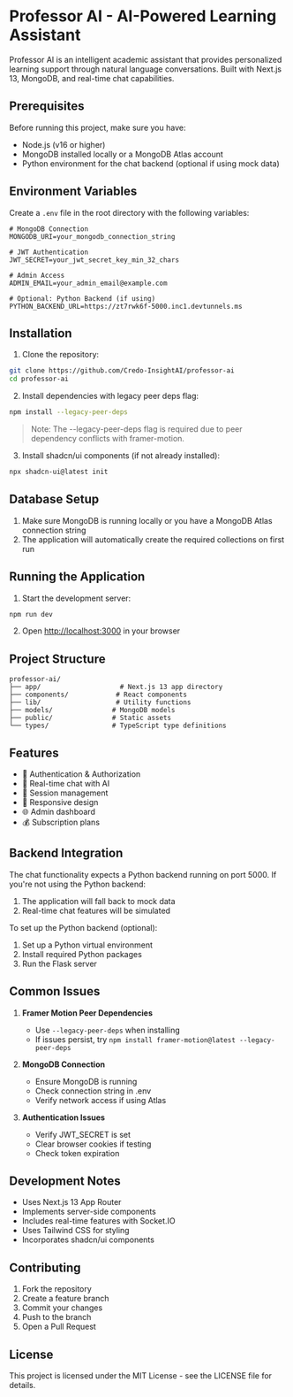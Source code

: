 # Professor AI - AI-Powered Learning Assistant

Professor AI is an intelligent academic assistant that provides personalized learning support through natural language conversations. Built with Next.js 13, MongoDB, and real-time chat capabilities.

## Prerequisites

Before running this project, make sure you have:
- Node.js (v16 or higher)
- MongoDB installed locally or a MongoDB Atlas account
- Python environment for the chat backend (optional if using mock data)

## Environment Variables

Create a `.env` file in the root directory with the following variables:

```env
# MongoDB Connection
MONGODB_URI=your_mongodb_connection_string

# JWT Authentication
JWT_SECRET=your_jwt_secret_key_min_32_chars

# Admin Access
ADMIN_EMAIL=your_admin_email@example.com

# Optional: Python Backend (if using)
PYTHON_BACKEND_URL=https://zt7rwk6f-5000.inc1.devtunnels.ms
```

## Installation

1. Clone the repository:
```bash
git clone https://github.com/Credo-InsightAI/professor-ai
cd professor-ai
```

2. Install dependencies with legacy peer deps flag:
```bash
npm install --legacy-peer-deps
```
> Note: The --legacy-peer-deps flag is required due to peer dependency conflicts with framer-motion.

3. Install shadcn/ui components (if not already installed):
```bash
npx shadcn-ui@latest init
```

## Database Setup

1. Make sure MongoDB is running locally or you have a MongoDB Atlas connection string
2. The application will automatically create the required collections on first run

## Running the Application

1. Start the development server:
```bash
npm run dev
```

2. Open [http://localhost:3000](http://localhost:3000) in your browser

## Project Structure

```
professor-ai/
├── app/                    # Next.js 13 app directory
├── components/            # React components
├── lib/                   # Utility functions
├── models/               # MongoDB models
├── public/               # Static assets
└── types/                # TypeScript type definitions
```

## Features

- 🔐 Authentication & Authorization
- 💬 Real-time chat with AI
- 📝 Session management
- 🎨 Responsive design
- 🌐 Admin dashboard
- 💰 Subscription plans

## Backend Integration

The chat functionality expects a Python backend running on port 5000. If you're not using the Python backend:

1. The application will fall back to mock data
2. Real-time chat features will be simulated

To set up the Python backend (optional):
1. Set up a Python virtual environment
2. Install required Python packages
3. Run the Flask server

## Common Issues

1. **Framer Motion Peer Dependencies**
   - Use `--legacy-peer-deps` when installing
   - If issues persist, try `npm install framer-motion@latest --legacy-peer-deps`

2. **MongoDB Connection**
   - Ensure MongoDB is running
   - Check connection string in .env
   - Verify network access if using Atlas

3. **Authentication Issues**
   - Verify JWT_SECRET is set
   - Clear browser cookies if testing
   - Check token expiration

## Development Notes

- Uses Next.js 13 App Router
- Implements server-side components
- Includes real-time features with Socket.IO
- Uses Tailwind CSS for styling
- Incorporates shadcn/ui components

## Contributing

1. Fork the repository
2. Create a feature branch
3. Commit your changes
4. Push to the branch
5. Open a Pull Request

## License

This project is licensed under the MIT License - see the LICENSE file for details.